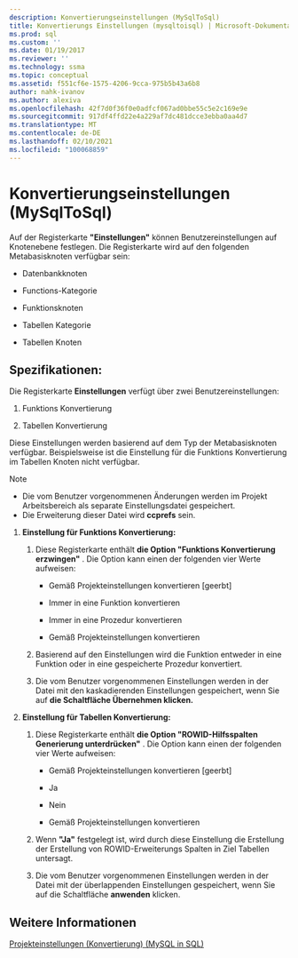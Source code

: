 ```yaml
---
description: Konvertierungseinstellungen (MySqlToSql)
title: Konvertierungs Einstellungen (mysqltoisql) | Microsoft-Dokumentation
ms.prod: sql
ms.custom: ''
ms.date: 01/19/2017
ms.reviewer: ''
ms.technology: ssma
ms.topic: conceptual
ms.assetid: f551cf6e-1575-4206-9cca-975b5b43a6b8
author: nahk-ivanov
ms.author: alexiva
ms.openlocfilehash: 42f7d0f36f0e0adfcf067ad0bbe55c5e2c169e9e
ms.sourcegitcommit: 917df4ffd22e4a229af7dc481dcce3ebba0aa4d7
ms.translationtype: MT
ms.contentlocale: de-DE
ms.lasthandoff: 02/10/2021
ms.locfileid: "100068859"
---
```

# <a name="conversion-settings-mysqltosql"></a>Konvertierungseinstellungen (MySqlToSql)
Auf der Registerkarte **"Einstellungen"** können Benutzereinstellungen auf Knotenebene festlegen. Die Registerkarte wird auf den folgenden Metabasisknoten verfügbar sein:  
  
-   Datenbankknoten  
  
-   Functions-Kategorie  
  
-   Funktionsknoten  
  
-   Tabellen Kategorie  
  
-   Tabellen Knoten  
  
## <a name="specifications"></a>Spezifikationen:  
Die Registerkarte **Einstellungen** verfügt über zwei Benutzereinstellungen:  
  
1.  Funktions Konvertierung  
  
2.  Tabellen Konvertierung  
  
Diese Einstellungen werden basierend auf dem Typ der Metabasisknoten verfügbar. Beispielsweise ist die Einstellung für die Funktions Konvertierung im Tabellen Knoten nicht verfügbar.  
  
> [!NOTE]  
> -   Die vom Benutzer vorgenommenen Änderungen werden im Projekt Arbeitsbereich als separate Einstellungsdatei gespeichert.  
> -   Die Erweiterung dieser Datei wird **ccprefs** sein.  
  
1.  **Einstellung für Funktions Konvertierung:**  
  
    1.  Diese Registerkarte enthält **die Option "Funktions Konvertierung erzwingen"** . Die Option kann einen der folgenden vier Werte aufweisen:  
  
        -   Gemäß Projekteinstellungen konvertieren [geerbt]  
  
        -   Immer in eine Funktion konvertieren  
  
        -   Immer in eine Prozedur konvertieren  
  
        -   Gemäß Projekteinstellungen konvertieren  
  
    2.  Basierend auf den Einstellungen wird die Funktion entweder in eine Funktion oder in eine gespeicherte Prozedur konvertiert.  
  
    3.  Die vom Benutzer vorgenommenen Einstellungen werden in der Datei mit den kaskadierenden Einstellungen gespeichert, wenn Sie auf **die Schaltfläche Übernehmen klicken.**  
  
2.  **Einstellung für Tabellen Konvertierung:**  
  
    1.  Diese Registerkarte enthält **die Option "ROWID-Hilfsspalten Generierung unterdrücken"** . Die Option kann einen der folgenden vier Werte aufweisen:  
  
        -   Gemäß Projekteinstellungen konvertieren [geerbt]  
  
        -   Ja  
  
        -   Nein  
  
        -   Gemäß Projekteinstellungen konvertieren  
  
    2.  Wenn **"Ja"** festgelegt ist, wird durch diese Einstellung die Erstellung der Erstellung von ROWID-Erweiterungs Spalten in Ziel Tabellen untersagt.  
  
    3.  Die vom Benutzer vorgenommenen Einstellungen werden in der Datei mit der überlappenden Einstellungen gespeichert, wenn Sie auf die Schaltfläche **anwenden** klicken.  
  
## <a name="see-also"></a>Weitere Informationen  
[Projekteinstellungen (Konvertierung) (MySQL in SQL)](./project-settings-conversion-mysqltosql.md)  
